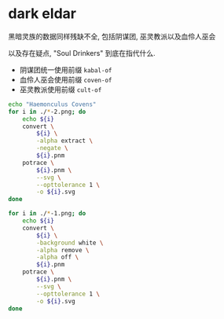 # dark eldar

黑暗灵族的数据同样残缺不全, 包括阴谋团, 巫灵教派以及血伶人巫会

以及存在疑点, "Soul Drinkers" 到底在指代什么.

+ 阴谋团统一使用前缀 `kabal-of`
+ 血伶人巫会使用前缀 `coven-of`
+ 巫灵教派使用前缀 `cult-of`

``` bash
echo "Haemonculus Covens"
for i in ./*-2.png; do
    echo ${i}
    convert \
        ${i} \
        -alpha extract \
        -negate \
        ${i}.pnm
    potrace \
        ${i}.pnm \
        --svg \
        --opttolerance 1 \
        -o ${i}.svg
done

for i in ./*-1.png; do
    echo ${i}
    convert \
        ${i} \
        -background white \
        -alpha remove \
        -alpha off \
        ${i}.pnm
    potrace \
        ${i}.pnm \
        --svg \
        --opttolerance 1 \
        -o ${i}.svg
done
```
